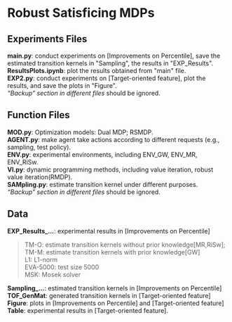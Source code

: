 # Robust Satisficing MDPs

## Experiments Files
**main.py**: conduct experiments on [Improvements on Percentile], save the estimated transition kernels in "Sampling", the results in "EXP_Results". <br>
**ResultsPlots.ipynb**: plot the results obtained from "main" file.<br>
**EXP2.py**: conduct experiments on [Target-oriented feature], plot the results, and save the plots in "Figure".<br>
*“Backup” section in different files* should be ignored.<br>

## Function Files
**MOD.py**: Optimization models: Dual MDP; RSMDP.<br>
**AGENT.py**: make agent take actions according to different requests (e.g., sampling, test policy).<br>
**ENV.py**: experimental environments, including ENV_GW, ENV_MR, ENV_RiSw.<br>
**VI.py**: dynamic programming methods, including value iteration, robust value iteration(RMDP).<br>
**SAMpling.py**: estimate transition kernel under different purposes.<br>
*“Backup” section in different files* should be ignored.<br>

## Data
**EXP_Results_...**: experimental results in [Improvements on Percentile]<br>
>TM-O: estimate transition kernels without prior knowledge[MR,RiSw]; TM-M: estimate transition kernels with prior knowledge[GW]<br>
L1: L1-norm<br>
EVA-5000: test size 5000<br>
MSK: Mosek solver

**Sampling_...**: estimated transition kernels in [Improvements on Percentile]<br>
**TOF_GenMat**: generated transition kernels in [Target-oriented feature]<br>
**Figure**: plots in [Improvements on Percentile] and [Target-oriented feature]<br>
**Table**: experimental results in [Target-oriented feature].

